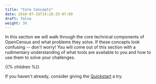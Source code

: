 ```yaml
---
title: "Core Concepts"
date: 2018-07-16T14:28:33-07:00
draft: false
weight: 30
---
```


In this section we will walk through the core technical components of OpenCensus and what problems they solve. If these concepts look confusing -- don't worry! You will come out of this section with a rudimentary understanding of what tools are available to you and how to use them to solve your challenges.

{{% children %}}

If you haven't already, consider giving the [Quickstart](/quickstart) a try.
